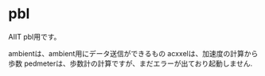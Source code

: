 # pbl
AIIT pbl用です。

ambientは、ambient用にデータ送信ができるもの
acxxelは、加速度の計算から歩数
pedmeterは、歩数計の計算ですが、まだエラーが出ており起動しません.



